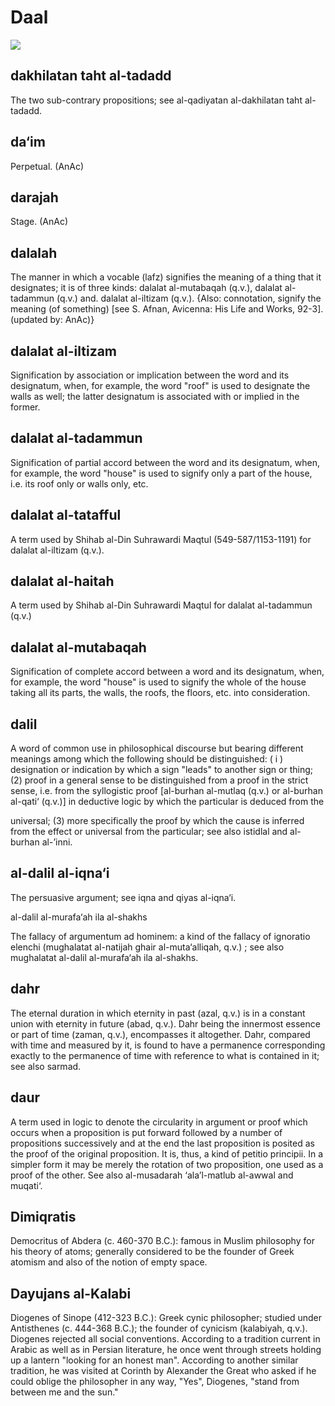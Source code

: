 Daal
====

![](books/0747-dictionary_of_islamic_philosophical_terms/images/image009.gif)

dakhilatan taht al-tadadd
-------------------------

The two sub-contrary propositions; see al-qadiyatan al-dakhilatan taht
al-tadadd.

da‘im
-----

Perpetual. (AnAc)

darajah
-------

Stage. (AnAc)

dalalah
-------

The manner in which a vocable (lafz) signifies the meaning of a thing
that it designates; it is of three kinds: dalalat al-mutabaqah (q.v.),
dalalat al-tadammun (q.v.) and. dalalat al-iltizam (q.v.). {Also:
connotation, signify the meaning (of something) [see S. Afnan, Avicenna:
His Life and Works, 92-3]. (updated by: AnAc)}

dalalat al-iltizam
------------------

Signification by association or implication between the word and its
designatum, when, for example, the word "roof" is used to designate the
walls as well; the latter designatum is associated with or implied in
the former.

dalalat al-tadammun
-------------------

Signification of partial accord between the word and its designatum,
when, for example, the word "house" is used to signify only a part of
the house, i.e. its roof only or walls only, etc.

dalalat al-tatafful
-------------------

A term used by Shihab al-Din Suhrawardi Maqtul (549-587/1153-1191) for
dalalat al-iltizam (q.v.).

dalalat al-haitah
-----------------

A term used by Shihab al-Din Suhrawardi Maqtul for dalalat al-tadammun
(q.v.)

dalalat al-mutabaqah
--------------------

Signification of complete accord between a word and its designatum,
when, for example, the word "house" is used to signify the whole of the
house taking all its parts, the walls, the roofs, the floors, etc. into
consideration.

dalil
-----

A word of common use in philosophical discourse but bearing different
meanings among which the following should be distinguished: ( i )
designation or indication by which a sign "leads" to another sign or
thing; (2) proof in a general sense to be distinguished from a proof in
the strict sense, i.e. from the syllogistic proof [al-burhan al-mutlaq
(q.v.) or al-burhan al-qati‘ (q.v.)] in deductive logic by which the
particular is deduced from the

universal; (3) more specifically the proof by which the cause is
inferred from the effect or universal from the particular; see also
istidlal and al-burhan al-’inni.

al-dalil al-iqna‘i
------------------

The persuasive argument; see iqna and qiyas al-iqna‘i.

al-dalil al-murafa‘ah ila al-shakhs

The fallacy of argumentum ad hominem: a kind of the fallacy of ignoratio
elenchi (mughalatat al-natijah ghair al-muta‘alliqah, q.v.) ; see also
mughalatat al-dalil al-murafa‘ah ila al-shakhs.

dahr
----

The eternal duration in which eternity in past (azal, q.v.) is in a
constant union with eternity in future (abad, q.v.). Dahr being the
innermost essence or part of time (zaman, q.v.), encompasses it
altogether. Dahr, compared with time and measured by it, is found to
have a permanence corresponding exactly to the permanence of time with
reference to what is contained in it; see also sarmad.

daur
----

A term used in logic to denote the circularity in argument or proof
which occurs when a proposition is put forward followed by a number of
propositions successively and at the end the last proposition is posited
as the proof of the original proposition. It is, thus, a kind of petitio
principii. In a simpler form it may be merely the rotation of two
proposition, one used as a proof of the other. See also al-musadarah
‘ala’l-matlub al-awwal and muqati‘.

Dimiqratis
----------

Democritus of Abdera (c. 460-370 B.C.): famous in Muslim philosophy for
his theory of atoms; generally considered to be the founder of Greek
atomism and also of the notion of empty space.

Dayujans al-Kalabi
------------------

Diogenes of Sinope (412-323 B.C.): Greek cynic philosopher; studied
under Antisthenes (c. 444-368 B.C.); the founder of cynicism (kalabiyah,
q.v.). Diogenes rejected all social conventions. According to a
tradition current in Arabic as well as in Persian literature, he once
went through streets holding up a lantern "looking for an honest man".
According to another similar tradition, he was visited at Corinth by
Alexander the Great who asked if he could oblige the philosopher in any
way, "Yes", Diogenes, "stand from between me and the sun."


